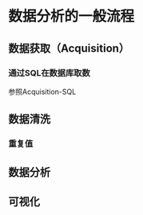 # 数据分析的一般流程


## 数据获取（Acquisition）
### 通过SQL在数据库取数
参照Acquisition-SQL
## 数据清洗
### 重复值
## 数据分析
## 可视化

